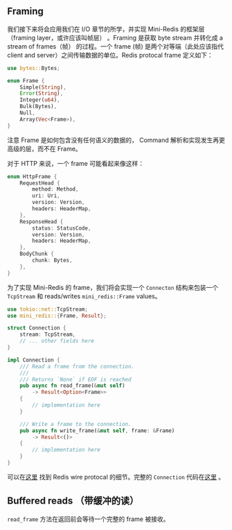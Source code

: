 ## Framing

我们接下来将会应用我们在 I/O 章节的所学，并实现 Mini-Redis 的框架层（framing layer，或许应该叫帧层） 。Framing 是获取 byte stream 并转化成 a stream of frames（帧） 的过程。一个 frame (帧) 是两个对等端（此处应该指代 client and server）之间传输数据的单位。Redis protocal frame 定义如下：

```rust
use bytes::Bytes;

enum Frame {
    Simple(String),
    Error(String),
    Integer(u64),
    Bulk(Bytes),
    Null,
    Array(Vec<Frame>),
}
```

注意 Frame 是如何包含没有任何语义的数据的， Command 解析和实现发生再更高级的层，而不在 Frame。

对于 HTTP 来说，一个 frame 可能看起来像这样：

```rust
enum HttpFrame {
    RequestHead {
        method: Method,
        uri: Uri,
        version: Version,
        headers: HeaderMap,
    },
    ResponseHead {
        status: StatusCode,
        version: Version,
        headers: HeaderMap,
    },
    BodyChunk {
        chunk: Bytes,
    },
}
```

为了实现 Mini-Redis 的 frame，我们将会实现一个 `Connecton` 结构来包装一个 `TcpStream` 和 reads/writes `mini_redis::Frame` values。

```rust
use tokio::net::TcpStream;
use mini_redis::{Frame, Result};

struct Connection {
    stream: TcpStream,
    // ... other fields here
}

impl Connection {
    /// Read a frame from the connection.
    /// 
    /// Returns `None` if EOF is reached
    pub async fn read_frame(&mut self)
        -> Result<Option<Frame>>
    {
        // implementation here
    }

    /// Write a frame to the connection.
    pub async fn write_frame(&mut self, frame: &Frame)
        -> Result<()>
    {
        // implementation here
    }
}
```

可以在[这里](https://redis.io/topics/protocol) 找到 Redis wire protocal 的细节。完整的 `Connection` 代码在[这里](https://github.com/tokio-rs/mini-redis/blob/tutorial/src/connection.rs) 。



## Buffered reads （带缓冲的读）

`read_frame` 方法在返回前会等待一个完整的 frame 被接收。
